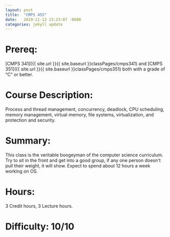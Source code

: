 ```yaml
---
layout: post
title:  "CMPS 455"
date:   2019-11-12 13:23:07 -0600
categories: jekyll update
---
```


# Prereq:  
[CMPS 341]({{ site.url }}{{ site.baseurl }}classPages/cmps341) and [CMPS 351]({{ site.url }}{{ site.baseurl }}classPages/cmps351) both with a grade of “C” or better.  
  
# Course Description:  
Process and thread management, concurrency, deadlock, CPU scheduling, memory management, virtual memory, file systems, virtualization, and protection and security.  
  
# Summary:  
This class is the veritable boogeyman of the computer science curriculum. Try to sit in the front and get into a good group, if any one person doesn't pull their weight, it will show. Expect to spend about 12 hours a week working on OS.  
  
# Hours:  
3 Credit hours, 3 Lecture hours.  
  
# Difficulty:  10/10  